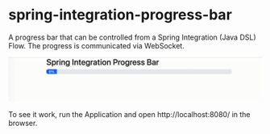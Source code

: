 # spring-integration-progress-bar
A progress bar that can be controlled from a Spring Integration (Java DSL) Flow. The progress is communicated via WebSocket.

![progress-bar.gif](progress-bar.gif)

To see it work, run the Application and open http://localhost:8080/ in the browser.
